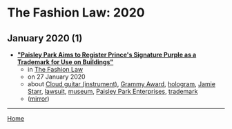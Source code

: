 # The Fashion Law: 2020

## January 2020 (1)

 - [**"Paisley Park Aims to Register Prince's Signature Purple as a Trademark for Use on Buildings"**](https://www.thefashionlaw.com/home/princes-estate-in-the-midst-of-fight-to-register-the-color-purple-for-use-on-buildings)
    - in [The Fashion Law](../../../publications/f-j/the-fashion-law/index.md)
    - on 27 January 2020
    - about [Cloud guitar (instrument)](../../../topics/instrument/cloud-guitar/index.md), [Grammy Award](../../../topics/grammy-award/index.md), [hologram](../../../topics/hologram/index.md), [Jamie Starr](../../../topics/jamie-starr/index.md), [lawsuit](../../../topics/lawsuit/index.md), [museum](../../../topics/museum/index.md), [Paisley Park Enterprises](../../../topics/paisley-park-enterprises/index.md), [trademark](../../../topics/trademark/index.md)
    - ([mirror](https://web.archive.org/web/*/https://www.thefashionlaw.com/home/princes-estate-in-the-midst-of-fight-to-register-the-color-purple-for-use-on-buildings))

----

[Home](../index.md)
